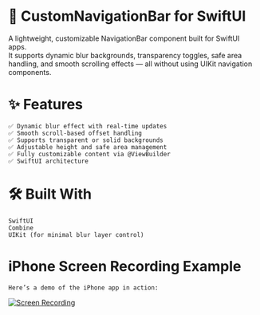 # 📱 CustomNavigationBar for SwiftUI
A lightweight, customizable NavigationBar component built for SwiftUI apps.  
It supports dynamic blur backgrounds, transparency toggles, safe area handling, and smooth scrolling effects — all without using UIKit navigation components.

# ✨ Features  
    ✅ Dynamic blur effect with real-time updates  
    ✅ Smooth scroll-based offset handling  
    ✅ Supports transparent or solid backgrounds  
    ✅ Adjustable height and safe area management  
    ✅ Fully customizable content via @ViewBuilder  
    ✅ SwiftUI architecture  

# 🛠️ Built With  
    SwiftUI  
    Combine  
    UIKit (for minimal blur layer control)
    
# iPhone Screen Recording Example

    Here’s a demo of the iPhone app in action:

[![Screen Recording](https://img.youtube.com/vi/cZGqwnIfZzc/0.jpg)](https://youtube.com/shorts/cZGqwnIfZzc?feature=share)
    
    
